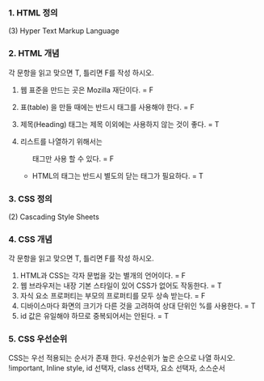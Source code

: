 ### 1. HTML 정의

(3) Hyper Text Markup Language

### 2. HTML 개념

각 문항을 읽고 맞으면 T, 틀리면 F를 작성 하시오.

1. 웹 표준을 만드는 곳은 Mozilla 재단이다.  = F

2. 표(table) 을 만들 때에는 반드시 <th> 태그를 사용해야 한다.  =  F

3. 제목(Heading) 태그는 제목 이외에는 사용하지 않는 것이 좋다. = T

4. 리스트를 나열하기 위해서는 <ul> 태그만 사용 할 수 있다. =  F

5. HTML의 태그는 반드시 별도의 닫는 태그가 필요하다.  = T

### 3. CSS 정의

(2) Cascading Style Sheets


### 4. CSS 개념

각 문항을 읽고 맞으면 T, 틀리면 F를 작성 하시오.

1) HTML과 CSS는 각자 문법을 갖는 별개의 언어이다. =  F
2) 웹 브라우저는 내장 기본 스타일이 있어 CSS가 없어도 작동한다.  = T
3) 자식 요소 프로퍼티는 부모의 프로퍼티를 모두 상속 받는다. =  F
4) 디바이스마다 화면의 크기가 다른 것을 고려하여 상대 단위인 %를 사용한다. =  T
5) id 값은 유일해야 하므로 중복되어서는 안된다.  = T

### 5. CSS 우선순위

CSS는 우선 적용되는 순서가 존재 한다. 우선순위가 높은 순으로 나열 하시오.
!important, Inline style, id 선택자, class 선택자, 요소 선택자, 소스순서



